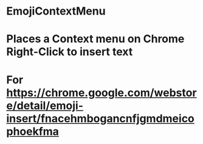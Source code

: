 # EmojiContextMenu
# Places a Context menu on Chrome Right-Click to insert text
# For https://chrome.google.com/webstore/detail/emoji-insert/fnacehmbogancnfjgmdmeicophoekfma
